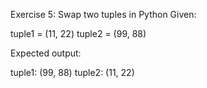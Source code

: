 Exercise 5: Swap two tuples in Python
Given:

tuple1 = (11, 22)
tuple2 = (99, 88)

Expected output:

tuple1: (99, 88)
tuple2: (11, 22)
